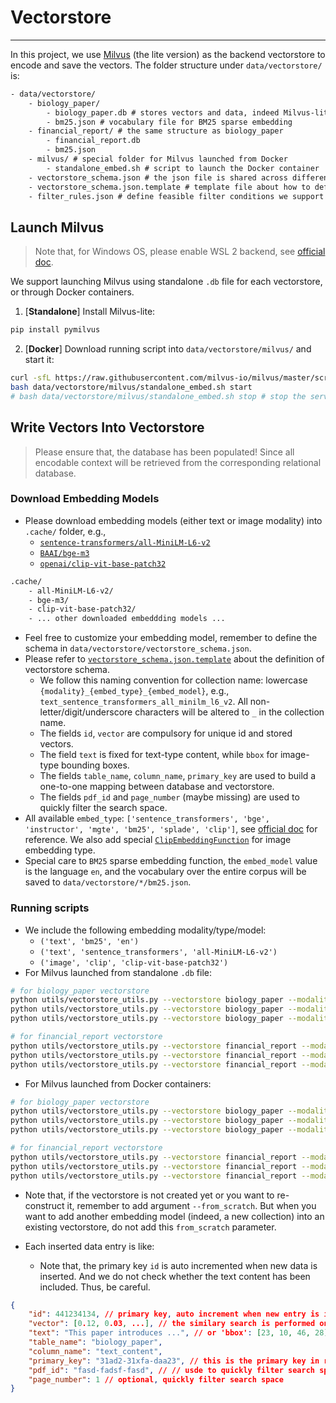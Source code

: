 # Vectorstore

----

In this project, we use [Milvus](https://milvus.io/docs/quickstart.md) (the lite version) as the backend vectorstore to encode and save the vectors. The folder structure under `data/vectorstore/` is:
```txt
- data/vectorstore/
    - biology_paper/
        - biology_paper.db # stores vectors and data, indeed Milvus-lite
        - bm25.json # vocabulary file for BM25 sparse embedding
    - financial_report/ # the same structure as biology_paper
        - financial_report.db
        - bm25.json
    - milvus/ # special folder for Milvus launched from Docker
        - standalone_embed.sh # script to launch the Docker container
    - vectorstore_schema.json # the json file is shared across different vectorstores
    - vectorstore_schema.json.template # template file about how to define the vectorstore schema
    - filter_rules.json # define feasible filter conditions we support in this project when searching the vectorstore
```

## Launch Milvus

> Note that, for Windows OS, please enable WSL 2 backend, see [official doc](https://milvus.io/docs/prerequisite-docker.md#Software-requirements).

We support launching Milvus using standalone `.db` file for each vectorstore, or through Docker containers.

1. [**Standalone**] Install Milvus-lite:
```sh
pip install pymilvus
```
2. [**Docker**] Download running script into `data/vectorstore/milvus/` and start it:
```sh
curl -sfL https://raw.githubusercontent.com/milvus-io/milvus/master/scripts/standalone_embed.sh -o data/vectorstore/milvus/standalone_embed.sh
bash data/vectorstore/milvus/standalone_embed.sh start
# bash data/vectorstore/milvus/standalone_embed.sh stop # stop the service
```

## Write Vectors Into Vectorstore

> Please ensure that, the database has been populated! Since all encodable context will be retrieved from the corresponding relational database.

### Download Embedding Models

- Please download embedding models (either text or image modality) into `.cache/` folder, e.g.,
    - [`sentence-transformers/all-MiniLM-L6-v2`](https://huggingface.co/sentence-transformers/all-MiniLM-L6-v2)
    - [`BAAI/bge-m3`](https://huggingface.co/BAAI/bge-m3)
    - [`openai/clip-vit-base-patch32`](https://huggingface.co/openai/clip-vit-base-patch32)
```txt
.cache/
    - all-MiniLM-L6-v2/
    - bge-m3/
    - clip-vit-base-patch32/
    - ... other downloaded embeddding models ...
```

- Feel free to customize your embedding model, remember to define the schema in `data/vectorstore/vectorstore_schema.json`.
- Please refer to [`vectorstore_schema.json.template`](../data/vectorstore/vectorstore_schema.json.template) about the definition of vectorstore schema.
    - We follow this naming convention for collection name: lowercase `{modality}_{embed_type}_{embed_model}`, e.g., `text_sentence_transformers_all_minilm_l6_v2`. All non-letter/digit/underscore characters will be altered to `_` in the collection name.
    - The fields `id`, `vector` are compulsory for unique id and stored vectors.
    - The field `text` is fixed for text-type content, while `bbox` for image-type bounding boxes.
    - The fields `table_name`, `column_name`, `primary_key` are used to build a one-to-one mapping between database and vectorstore.
    - The fields `pdf_id` and `page_number` (maybe missing) are used to quickly filter the search space.
- All available `embed_type`: `['sentence_transformers', 'bge', 'instructor', 'mgte', 'bm25', 'splade', 'clip']`, see [official doc](https://milvus.io/docs/embeddings.md) for reference. We also add special [`ClipEmbeddingFunction`](../utils/embedding_utils.py) for image embedding type.
- Special care to `BM25` sparse embedding function, the `embed_model` value is the language `en`, and the vocabulary over the entire corpus will be saved to `data/vectorstore/*/bm25.json`.


### Running scripts

- We include the following embedding modality/type/model: 
    - `('text', 'bm25', 'en')`
    - `('text', 'sentence_transformers', 'all-MiniLM-L6-v2')`
    - `('image', 'clip', 'clip-vit-base-patch32')`
- For Milvus launched from standalone `.db` file:
```sh
# for biology_paper vectorstore
python utils/vectorstore_utils.py --vectorstore biology_paper --modality text --embed_type bm25 --embed_model en --launch_method standalone --from_scratch
python utils/vectorstore_utils.py --vectorstore biology_paper --modality text --embed_type sentence_transformers --embed_model all-MiniLM-L6-v2 --launch_method standalone # do not add --from_scratch this time
python utils/vectorstore_utils.py --vectorstore biology_paper --modality image --embed_type clip --embed_model clip-vit-base-patch32 --launch_method standalone # do not add --from_scratch this time

# for financial_report vectorstore
python utils/vectorstore_utils.py --vectorstore financial_report --modality text --embed_type bm25 --embed_model en --launch_method standalone --from_scratch
python utils/vectorstore_utils.py --vectorstore financial_report --modality text --embed_type sentence_transformers --embed_model all-MiniLM-L6-v2 --launch_method standalone # do not add --from_scratch this time
python utils/vectorstore_utils.py --vectorstore financial_report --modality image --embed_type clip --embed_model clip-vit-base-patch32 --launch_method standalone # do not add --from_scratch this time
```

- For Milvus launched from Docker containers:
```sh
# for biology_paper vectorstore
python utils/vectorstore_utils.py --vectorstore biology_paper --modality text --embed_type bm25 --embed_model en --launch_method docker --docker_uri http://127.0.0.1:19530 --from_scratch
python utils/vectorstore_utils.py --vectorstore biology_paper --modality text --embed_type sentence_transformers --embed_model all-MiniLM-L6-v2 --launch_method docker --docker_uri http://127.0.0.1:19530 # do not add --from_scratch this time
python utils/vectorstore_utils.py --vectorstore biology_paper --modality image --embed_type clip --embed_model clip-vit-base-patch32 --launch_method docker --docker_uri http://127.0.0.1:19530 # do not add --from_scratch this time

# for financial_report vectorstore
python utils/vectorstore_utils.py --vectorstore financial_report --modality text --embed_type bm25 --embed_model en --launch_method docker --docker_uri http://127.0.0.1:19530 --from_scratch
python utils/vectorstore_utils.py --vectorstore financial_report --modality text --embed_type sentence_transformers --embed_model all-MiniLM-L6-v2 --launch_method docker --docker_uri http://127.0.0.1:19530 # do not add --from_scratch this time
python utils/vectorstore_utils.py --vectorstore financial_report --modality image --embed_type clip --embed_model clip-vit-base-patch32 --launch_method docker --docker_uri http://127.0.0.1:19530 # do not add --from_scratch this time
```

- Note that, if the vectorstore is not created yet or you want to re-construct it, remember to add argument `--from_scratch`. But when you want to add another embedding model (indeed, a new collection) into an existing vectorstore, do not add this `from_scratch` parameter.

- Each inserted data entry is like:
    - Note that, the primary key `id` is auto incremented when new data is inserted. And we do not check whether the text content has been included. Thus, be careful.
```json
{
    "id": 441234134, // primary key, auto increment when new entry is inserted
    "vector": [0.12, 0.03, ...], // the similary search is performed on this field
    "text": "This paper introduces ...", // or 'bbox': [23, 10, 46, 28], if image type
    "table_name": "biology_paper",
    "column_name": "text_content",
    "primary_key": "31ad2-31xfa-daa23", // this is the primary key in relational database for the current text content
    "pdf_id": "fasd-fadsf-fasd", // // usde to quickly filter search space
    "page_number": 1 // optional, quickly filter search space
}
```